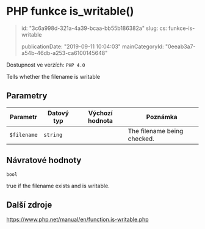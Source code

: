 PHP funkce is_writable()
========================

> id: "3c6a998d-321a-4a39-bcaa-bb55b186382a"
> slug:
> 	cs: funkce-is-writable
>
> publicationDate: "2019-09-11 10:04:03"
> mainCategoryId: "0eeab3a7-a54b-46db-a253-ca6100145648"

Dostupnost ve verzích: `PHP 4.0`

Tells whether the filename is writable


Parametry
--------------

| Parametr | Datový typ | Výchozí hodnota | Poznámka |
|-----|-----|-----|-----|
| `$filename` | `string` |  | The filename being checked. |


Návratové hodnoty
----------------

`bool`

true if the filename exists and is
writable.

Další zdroje
------------

https://www.php.net/manual/en/function.is-writable.php
